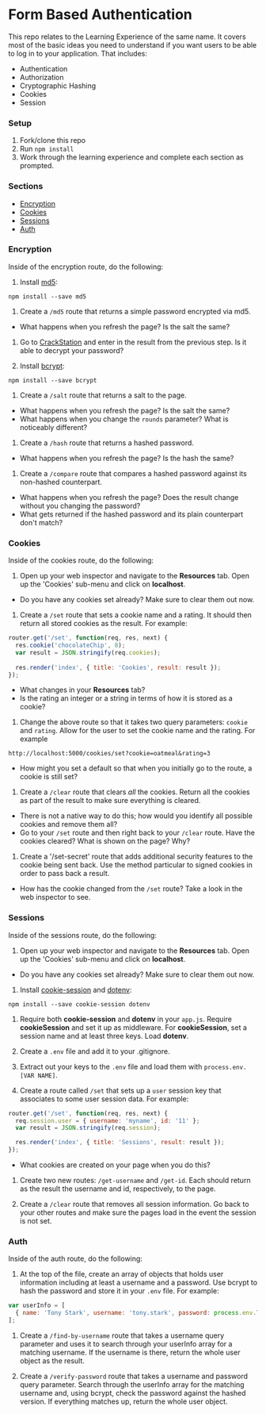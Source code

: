 # Form Based Authentication

This repo relates to the Learning Experience of the same name. It covers most of the basic ideas you need to understand if you want users to be able to log in to your application. That includes:

* Authentication
* Authorization
* Cryptographic Hashing
* Cookies
* Session


### Setup

1. Fork/clone this repo
1. Run `npm install`
1. Work through the learning experience and complete each section as prompted.


### Sections

* [Encryption](#encryption)
* [Cookies](#cookies)
* [Sessions](#sessions)
* [Auth](#auth)


### Encryption

Inside of the encryption route, do the following:

1. Install [md5](https://github.com/pvorb/node-md5):
  ```
  npm install --save md5
  ```

1. Create a `/md5` route that returns a simple password encrypted via md5.
  * What happens when you refresh the page? Is the salt the same?

1. Go to [CrackStation](https://crackstation.net/) and enter in the result from the previous step. Is it able to decrypt your password?

1. Install [bcrypt](https://www.npmjs.com/package/bcrypt):
  ```
  npm install --save bcrypt
  ```

1. Create a `/salt` route that returns a salt to the page.
  * What happens when you refresh the page? Is the salt the same?
  * What happens when you change the `rounds` parameter? What is noticeably different?

1. Create a `/hash` route that returns a hashed password.
  * What happens when you refresh the page? Is the hash the same?

1. Create a `/compare` route that compares a hashed password against its non-hashed counterpart.
  * What happens when you refresh the page? Does the result change without you changing the password?
  * What gets returned if the hashed password and its plain counterpart don't match?


### Cookies

Inside of the cookies route, do the following:

1. Open up your web inspector and navigate to the __Resources__ tab. Open up the 'Cookies' sub-menu and click on __localhost__.
  * Do you have any cookies set already? Make sure to clear them out now.

1. Create a `/set` route that sets a cookie name and a rating. It should then return all stored cookies as the result. For example:
  ```javascript
  router.get('/set', function(req, res, next) {
    res.cookie('chocolateChip', 8);
    var result = JSON.stringify(req.cookies);
    
    res.render('index', { title: 'Cookies', result: result });
  });
  ```

  * What changes in your __Resources__ tab?
  * Is the rating an integer or a string in terms of how it is stored as a cookie?

1. Change the above route so that it takes two query parameters: `cookie` and `rating`. Allow for the user to set the cookie name and the rating. For example
  ```
  http://localhost:5000/cookies/set?cookie=oatmeal&rating=3
  ```

  * How might you set a default so that when you initially go to the route, a cookie is still set?

1. Create a `/clear` route that clears _all_ the cookies. Return all the cookies as part of the result to make sure everything is cleared.

  * There is not a native way to do this; how would you identify all possible cookies and remove them all?
  * Go to your `/set` route and then right back to your `/clear` route. Have the cookies cleared? What is shown on the page? Why?

1. Create a '/set-secret' route that adds additional security features to the cookie being sent back. Use the method particular to signed cookies in order to pass back a result.
  * How has the cookie changed from the `/set` route? Take a look in the web inspector to see.


### Sessions

Inside of the sessions route, do the following:

1. Open up your web inspector and navigate to the __Resources__ tab. Open up the 'Cookies' sub-menu and click on __localhost__.
  * Do you have any cookies set already? Make sure to clear them out now.

1. Install [cookie-session](https://www.npmjs.com/package/cookie-session) and [dotenv](https://www.npmjs.com/package/dotenv):
  ```
  npm install --save cookie-session dotenv
  ```

1. Require both __cookie-session__ and __dotenv__ in your `app.js`. Require __cookieSession__ and set it up as middleware. For __cookieSession__, set a session name and at least three keys. Load __dotenv__.

1. Create a `.env` file and add it to your .gitignore.

1. Extract out your keys to the `.env` file and load them with `process.env.[VAR NAME]`.

1. Create a route called `/set` that sets up a `user` session key that associates to some user session data. For example:
  ```javascript
  router.get('/set', function(req, res, next) {
    req.session.user = { username: 'myname', id: '11' };
    var result = JSON.stringify(req.session);

    res.render('index', { title: 'Sessions', result: result });
  });
  ```
  * What cookies are created on your page when you do this?

1. Create two new routes: `/get-username` and `/get-id`. Each should return as the result the username and id, respectively, to the page.

1. Create a `/clear` route that removes all session information. Go back to your other routes and make sure the pages load in the event the session is not set.


### Auth

Inside of the auth route, do the following:

1. At the top of the file, create an array of objects that holds user information including at least a username and a password. Use bcrypt to hash the password and store it in your `.env` file. For example:
  ```javascript
  var userInfo = [
    { name: 'Tony Stark', username: 'tony.stark', password: process.env.TONY_PASS }
  ];
  ```

1. Create a `/find-by-username` route that takes a username query parameter and uses it to search through your userInfo array for a matching username. If the username is there, return the whole user object as the result.

1. Create a `/verify-password` route that takes a username and password query parameter. Search through the userInfo array for the matching username and, using bcrypt, check the password against the hashed version. If everything matches up, return the whole user object.